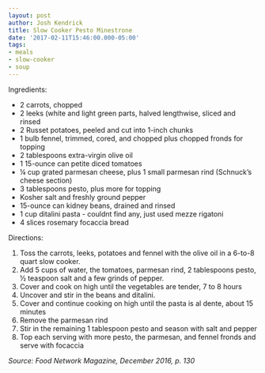 ```yaml
---
layout: post
author: Josh Kendrick
title: Slow Cooker Pesto Minestrone
date: '2017-02-11T15:46:00.000-05:00'
tags:
- meals
- slow-cooker
- soup
---
```


Ingredients:
* 2 carrots, chopped
* 2 leeks (white and light green parts, halved lengthwise, sliced and rinsed
* 2 Russet potatoes, peeled and cut into 1-inch chunks
* 1 bulb fennel, trimmed, cored, and chopped plus chopped fronds for topping
* 2 tablespoons extra-virgin olive oil
* 1 15-ounce can petite diced tomatoes
* ¼ cup grated parmesan cheese, plus 1 small parmesan rind (Schnuck’s cheese section)
* 3 tablespoons pesto, plus more for topping
* Kosher salt and freshly ground pepper
* 15-ounce can kidney beans, drained and rinsed
* 1 cup ditalini pasta - couldnt find any, just used mezze rigatoni
* 4 slices rosemary focaccia bread

Directions:
1. Toss the carrots, leeks, potatoes and fennel with the olive oil in a 6-to-8 quart slow cooker. 
2. Add 5 cups of water, the tomatoes, parmesan rind, 2 tablespoons pesto, ½ teaspoon salt and a few grinds of pepper. 
3. Cover and cook on high until the vegetables are tender, 7 to 8 hours
4. Uncover and stir in the beans and ditalini. 
5. Cover and continue cooking on high until the pasta is al dente, about 15 minutes
6. Remove the parmesan rind
7. Stir in the remaining 1 tablespoon pesto and season with salt and pepper
8. Top each serving with more pesto, the parmesan, and fennel fronds and serve with focaccia

*Source: Food Network Magazine, December 2016, p. 130*